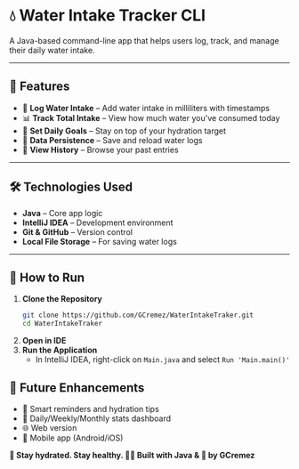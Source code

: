 # 💧 Water Intake Tracker CLI

A Java-based command-line app that helps users log, track, and manage their daily water intake.

---

## 📌 Features

- 📝 **Log Water Intake** – Add water intake in milliliters with timestamps
- 📊 **Track Total Intake** – View how much water you've consumed today
- 🎯 **Set Daily Goals** – Stay on top of your hydration target
- 💾 **Data Persistence** – Save and reload water logs
- 📖 **View History** – Browse your past entries

---

## 🛠️ Technologies Used

- **Java** – Core app logic
- **IntelliJ IDEA** – Development environment
- **Git & GitHub** – Version control
- **Local File Storage** – For saving water logs

---

## 🚀 How to Run

1. **Clone the Repository**
   ```bash
   git clone https://github.com/GCremez/WaterIntakeTraker.git
   cd WaterIntakeTraker
2. **Open in IDE**
3. **Run the Application**
   - In IntelliJ IDEA, right-click on `Main.java` and select `Run 'Main.main()'`

## 📌 Future Enhancements

- 🧠 Smart reminders and hydration tips
- 📅 Daily/Weekly/Monthly stats dashboard
- 🌐 Web version
- 📲 Mobile app (Android/iOS)

**🌟 Stay hydrated. Stay healthy.
👨‍💻 Built with Java & 💙 by GCremez**
